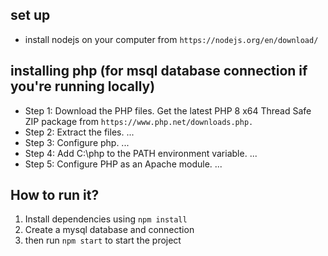 ## set up
- install nodejs on your computer from  ``https://nodejs.org/en/download/``

## installing php (for msql database connection if you're running locally)
- Step 1: Download the PHP files. Get the latest PHP 8 x64 Thread Safe ZIP package from ``https://www.php.net/downloads.php.``
- Step 2: Extract the files. ...
- Step 3: Configure php. ...
- Step 4: Add C:\php to the PATH environment variable. ...
- Step 5: Configure PHP as an Apache module. ...


## How to run it?

1) Install dependencies using ``npm install``   
2) Create a mysql database and connection
3) then run ``npm start`` to start the project
